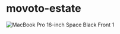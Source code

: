 ﻿# movoto-estate

![MacBook Pro 16-inch Space Black Front 1](https://github.com/MhdEmad/movoto-estate/assets/159544157/2088a5e6-a556-4f8e-9598-fdfde794fb88)
